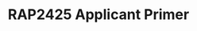 ---
title: RAP2425 Applicant Primer
redirect_to: https://drive.google.com/file/d/1zESlA4uGiO6DnMAYLO_mG9d1hEHTseY-/view?usp=sharing
redirect_from: 
  - /RW24Primer 
  - /rw24primer 
---
